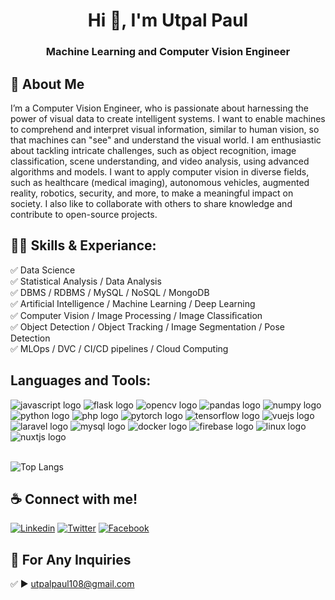 <h1 align="center">Hi 👋, I'm Utpal Paul</h1>
<h3 align="center">Machine Learning and Computer Vision Engineer</h3>

## 🚀 About Me
I’m a Computer Vision Engineer, who is passionate about harnessing the power of visual data to create intelligent systems. I want to enable machines to comprehend and interpret visual information, similar to human vision, so that machines can "see" and understand the visual world. I am enthusiastic about tackling intricate challenges, such as object recognition, image classification, scene understanding, and video analysis, using advanced algorithms and models. I want to apply computer vision in diverse fields, such as healthcare (medical imaging), autonomous vehicles, augmented reality, robotics, security, and more, to make a meaningful impact on society. I also like to collaborate with others to share knowledge and contribute to open-source projects.

## 👨‍💻 Skills & Experiance: 
✅ Data Science <br> 
✅ Statistical Analysis / Data Analysis <br>
✅ DBMS / RDBMS / MySQL /  NoSQL / MongoDB <br>
✅ Artificial Intelligence / Machine Learning / Deep Learning <br>
✅ Computer Vision / Image Processing / Image Classiﬁcation <br>
✅ Object Detection / Object Tracking / Image Segmentation / Pose Detection <br>
✅ MLOps / DVC / CI/CD pipelines / Cloud Computing <br> 

## Languages and Tools:

<div align="left">
  <img src="https://img.shields.io/badge/JavaScript-F7DF1E?logo=javascript&logoColor=black&style=for-the-badge" style="max-width: 100%;" alt="javascript logo"  />
  <img src="https://img.shields.io/badge/Flask-000000?logo=flask&logoColor=white&style=for-the-badge" style="max-width: 100%;" alt="flask logo"  />
  <img src="https://img.shields.io/badge/OpenCV-5C3EE8?logo=opencv&logoColor=white&style=for-the-badge" style="max-width: 100%;" alt="opencv logo"  />
  <img src="https://img.shields.io/badge/pandas-150458?logo=pandas&logoColor=white&style=for-the-badge" style="max-width: 100%;" alt="pandas logo"  />
  <img src="https://img.shields.io/badge/NumPy-013243?logo=numpy&logoColor=white&style=for-the-badge" style="max-width: 100%;" alt="numpy logo"  />
  <img src="https://img.shields.io/badge/Python-3776AB?logo=python&logoColor=white&style=for-the-badge" style="max-width: 100%;" alt="python logo"  />
  <img src="https://img.shields.io/badge/PHP-777BB4?logo=php&logoColor=black&style=for-the-badge" style="max-width: 100%;" alt="php logo"  />
  <img src="https://img.shields.io/badge/PyTorch-EE4C2C?logo=pytorch&logoColor=white&style=for-the-badge" style="max-width: 100%;" alt="pytorch logo"  />
  <img src="https://img.shields.io/badge/TensorFlow-FF6F00?logo=tensorflow&logoColor=black&style=for-the-badge" style="max-width: 100%;" alt="tensorflow logo"  />
  <img src="https://img.shields.io/badge/Vue.js-4FC08D?logo=vuedotjs&logoColor=black&style=for-the-badge" style="max-width: 100%;" alt="vuejs logo"  />
  <img src="https://img.shields.io/badge/Laravel-FF2D20?logo=laravel&logoColor=white&style=for-the-badge" style="max-width: 100%;" alt="laravel logo"  />
  <img src="https://img.shields.io/badge/MySQL-4479A1?logo=mysql&logoColor=white&style=for-the-badge" style="max-width: 100%;" alt="mysql logo"  />
  <img src="https://img.shields.io/badge/Docker-2496ED?logo=docker&logoColor=white&style=for-the-badge" style="max-width: 100%;" alt="docker logo"  />
  <img src="https://img.shields.io/badge/Firebase-FFCA28?logo=firebase&logoColor=black&style=for-the-badge" style="max-width: 100%;" alt="firebase logo"  />
  <img src="https://img.shields.io/badge/Linux-FCC624?logo=linux&logoColor=black&style=for-the-badge" style="max-width: 100%;" alt="linux logo"  />
  <img src="https://img.shields.io/badge/Nuxt.js-00DC82?logo=nuxtdotjs&logoColor=black&style=for-the-badge" style="max-width: 100%;" alt="nuxtjs logo"  />
</div>
<br>

![Top Langs](https://github-readme-stats.vercel.app/api/top-langs/?username=utpalpaul108&layout=compact)



## ☕ Connect with me!

<p dir="auto"><a href="https://www.linkedin.com/in/utpalpaul108/" rel="nofollow"><img src="https://camo.githubusercontent.com/4be994899f673a5bcd6d5b3b123a757b161b9884a5e09dc7005aa7b6636be653/68747470733a2f2f696d672e736869656c64732e696f2f62616467652f4c696e6b6564496e2d3030373742353f7374796c653d666c61742d737175617265266c6f676f3d6c696e6b6564696e266c6f676f436f6c6f723d7768697465" alt="Linkedin" data-canonical-src="https://img.shields.io/badge/LinkedIn-0077B5?style=flat-square&amp;logo=linkedin&amp;logoColor=white" style="max-width: 100%;"></a>
<a href="https://twitter.com/utpalpaul108" rel="nofollow"><img src="https://camo.githubusercontent.com/af5dbfd48f13c56bed4395ea6f2b95fd525c54847f7cec35eb9c69c637cefd2e/68747470733a2f2f696d672e736869656c64732e696f2f62616467652f547769747465722d3144413146323f7374796c653d666c61742d737175617265266c6f676f3d74776974746572266c6f676f436f6c6f723d7768697465" alt="Twitter" data-canonical-src="https://img.shields.io/badge/Twitter-1DA1F2?style=flat-square&amp;logo=twitter&amp;logoColor=white" style="max-width: 100%;"></a>
<a href="https://facebook.com/utpalpaul1632" rel="nofollow"><img src="https://camo.githubusercontent.com/847d0a14ea070fee8b143a494e2843c485f0137ee52fc1ac9860f4c7c2e2da78/68747470733a2f2f696d672e736869656c64732e696f2f62616467652f46616365626f6f6b2d3138373746323f7374796c653d666c61742d737175617265266c6f676f3d66616365626f6f6b266c6f676f436f6c6f723d7768697465" alt="Facebook" data-canonical-src="https://img.shields.io/badge/Facebook-1877F2?style=flat-square&amp;logo=facebook&amp;logoColor=white" style="max-width: 100%;"></a></p>

## 📧 For Any Inquiries 
✅  ► utpalpaul108@gmail.com
